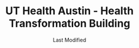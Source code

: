 ---
layout: location-page
date: Last Modified
description: "Local COVID-19 testing is available at UT Health Austin - Health Transformation Building in Austin, Texas, USA."
permalink: "locations/texas/austin/ut-health-austin-health-transformation-building/"
tags:
  - locations
  - texas
title: UT Health Austin - Health Transformation Building
uniqueName: ut-health-austin-health-transformation-building
state: Texas
stateAbbr: TX
hood: "Austin"
address: "1601 Trinity St Building A"
city: "Austin"
zip: "78712"
zipsNearby: "76831 77838 77852 77853 73301 73344 78701 78702 78703 78704 78705 78708 78709 78710 78711 78712 78713 78714 78715 78716 78717 78718 78719 78720 78721 78722 78723 78724 78725 78726 78727 78728 78729 78730 78731 78732 78733 78734 78735 78736 78737 78738 78739 78741 78742 78744 78745 78746 78747 78748 78749 78750 78751 78752 78753 78754 78755 78756 78757 78758 78759 78760 78761 78762 78763 78764 78765 78766 78767 78768 78769 78772 78773 78774 78778 78779 78780 78781 78783 78785 78789 78799 76511 78602 78604 76513 78605 78606 78607 78004 78608 78609 76518 78610 78611 76520 78612 78613 78630 78108 78109 76522 78614 78615 78616 76523 78617 78619 78620 78621 78622 78623 78941 76527 78626 78627 78628 78633 78115 78942 78629 78658 76530 78632 76533 76534 78634 78635 76537 78636 76539 78027 76540 76541 76542 76543 76544 76547 76548 76549 78638 78639 78640 78945 76550 78641 78645 78646 78946 78122 78947 78642 78948 76554 78644 78648 78650 78651 78123 78652 78653 78654 78657 78124 78655 78656 76556 77975 78949 78130 78131 78132 78133 78135 76559 78659 78660 78691 78952 78661 78662 76567 76569 78953 78663 78664 78665 78680 78681 78682 78683 76571 78666 78667 78154 76573 78155 78156 78957 78669 78070 78163 78670 78671 76574 76501 76502 76503 76504 76505 76508 76577 76578 78672 78148 78150 78959 78673 78960 78674 78963 78675 78676 78786 78788 78798 76545 76546" 
mapUrl: "http://maps.apple.com/?q=UT+Health+Austin+-+Health+Transformation+Building&address=1601+Trinity+St+Building+A,Austin,Texas,78712"
locationType: Drive-thru
phone: "833-882-2737"
website: "https://uthealthaustin.org/request-appointment"
onlineBooking: true
closed: undefined
closedUpdate: April 18th, 2020
notes: "Limited test kits available. Only for individuals with symptoms. Prioritizes health care workers. Prioritizes first responders. Requires doctor's referral. Requires phone screen."
days: Contact for hours of operation.
ctaMessage: Schedule a test
ctaUrl: "https://uthealthaustin.org/request-appointment"
---